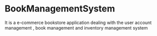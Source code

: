 # BookManagementSystem
It is a e-commerce bookstore application dealing with the user account management , book management and  inventory management system

